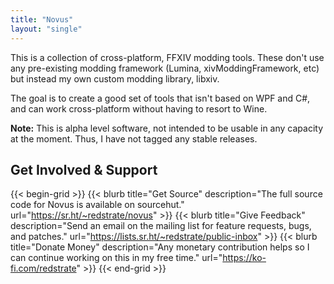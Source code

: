 ```yaml
---
title: "Novus"
layout: "single"
---
```


This is a collection of cross-platform, FFXIV modding tools. These don't use any pre-existing modding framework (Lumina, xivModdingFramework, etc) but instead my own custom modding library, libxiv.

The goal is to create a good set of tools that isn't based on WPF and C#, and can work cross-platform without having to resort to Wine.

**Note:** This is alpha level software, not intended to be usable in any capacity at the moment. Thus, I have not tagged any stable releases.

## Get Involved & Support

{{< begin-grid >}}
{{< blurb title="Get Source" description="The full source code for Novus is available on sourcehut." url="https://sr.ht/~redstrate/novus" >}}
{{< blurb title="Give Feedback" description="Send an email on the mailing list for feature requests, bugs, and patches." url="https://lists.sr.ht/~redstrate/public-inbox" >}}
{{< blurb title="Donate Money" description="Any monetary contribution helps so I can continue working on this in my free time." url="https://ko-fi.com/redstrate" >}}
{{< end-grid >}}